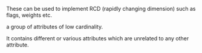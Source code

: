 These can be used to implement RCD (rapidly changing dimension) such as flags, weights etc.

a group of attributes of low cardinality. 

It contains different or various attributes which are unrelated to any other attribute. 

